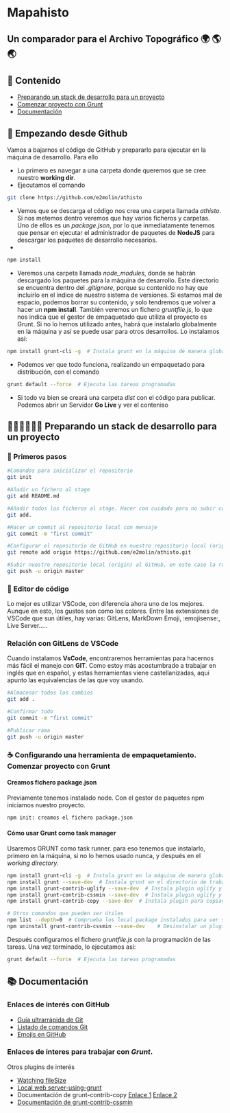 # Mapahisto
## Un comparador para el Archivo Topográfico :earth_africa: :earth_americas: :earth_asia:
## :bookmark_tabs: Contenido

* [Preparando un stack de desarrollo para un proyecto](#initstack)
* [Comenzar proyecto con Grunt](#proyect-grunt)
* [Documentación](#documentacion)


## 🚀 Empezando desde Github
Vamos a bajarnos el código de GitHub y prepararlo para ejecutar en la máquina de desarrollo. Para ello

* Lo primero es navegar a una carpeta donde queremos que se cree nuestro **working dir**.
* Ejecutamos el comando

```bash
git clone https://github.com/e2molin/athisto
```
* Vemos que se descarga el código nos crea una carpeta llamada *athisto*. Si nos metemos dentro veremos que hay varios ficheros y carpetas. Uno de ellos es un *package.json*, por lo que inmediatamente tenemos que pensar en ejecutar el administrador de paquetes de **NodeJS** para descargar los paquetes de desarrollo necesarios.
* 
```bash
npm install
```

* Veremos una carpeta llamada *node_modules*, donde se habrán descargado los paquetes para la máquina de desarrollo. Este directorio se encuentra dentro del *.gitignore*, porque su contenido no hay que incluirlo en el índice de nuestro sistema de versiones. Si estamos mal de espacio, podemos borrar su contenido, y solo tendremos que volver a hacer un **npm install**. También veremos un fichero *gruntfile.js*, lo que nos indica que el gestor de empaquetado que utiliza el proyecto es Grunt. Si no lo hemos utilizado antes, habrá que instalarlo globalmente en la máquina y así se puede usar para otros desarrollos. Lo instalamos así:

```bash
npm install grunt-cli -g  # Instala grunt en la máquina de manera global
```

* Podemos ver que todo funciona, realizando un empaquetado para distribución, con el comando

```bash
grunt default --force  # Ejecuta las tareas programadas
```

* Si todo va bien se creará una carpeta *dist* con el código para publicar. Podemos abrir un Servidor **Go Live** y ver el conteniso

## <a name="initstack"></a> 👨🏻‍💻👩🏻‍💻 Preparando un stack de desarrollo para un proyecto

### :baby_bottle: Primeros pasos

``` bash
#Comandos para inicializar el repositorio
git init

#Añadir un fichero al stage
git add README.md

#Añadir todos los ficheros al stage. Hacer con cuidado para no subir cosas innecesarias. Mejor comprobar antes con un git status
git add.

#Hacer un commit al repositorio local con mensaje
git commit -m "first commit"

#Configurar el repositorio de GitHub en nuestro repositorio local (origin)
git remote add origin https://github.com/e2molin/athisto.git

#Subir nuestro repositorio local (origin) al GitHub, en este caso la rama (branch) master
git push -u origin master
```

### 📝 Editor de código

Lo mejor es utilizar VSCode, con diferencia ahora uno de los mejores. Aunque en esto, los gustos son como los colores. Entre las extensiones de VSCode que sun útiles, hay varias: GitLens, MarkDown Emoji, :emojisense:, Live Server.....


### Relación con **GitLens** de VSCode

Cuando instalamos **VsCode**, encontraremos herramientas para hacernos más fácil el manejo con **GIT**. Como estoy más acostumbrado a trabajar en inglés que en español, y estas herramientas viene castellanizadas, aquí apunto las equivalencias de las que voy usando.

``` bash
#Almacenar todos los cambios
git add .

#Confirmar todo
git commit -m "first commit"

#Publicar rama
git push -u origin master
```

### <a name="proyect-grunt"></a>:coffee: Configurando una herramienta de empaquetamiento. Comenzar proyecto con Grunt

#### Creamos fichero package.json
Previamente tenemos instalado node. Con el gestor de paquetes npm iniciamos nuestro proyecto.

``` bash
npm init: creamos el fichero package.json
```

#### Cómo usar **Grunt** como task manager
Usaremos GRUNT como task runner. para eso tenemos que instalarlo, primero en la máquina, si no lo hemos usado nunca, y después en el _working directory_.

``` bash
npm install grunt-cli -g  # Instala grunt en la máquina de manera global
npm install grunt --save-dev  # Instala grunt en el directorio de trabajo y lo añade a package.json
npm install grunt-contrib-uglify --save-dev  # Instala plugin uglify y lo añade a package.json
npm install grunt-contrib-cssmin --save-dev  # Instala plugin uglify y lo añade a package.json
npm install grunt-contrib-copy --save-dev  # Instala plugin para copiar ficheros y lo añade a package.json

# Otros comandos que pueden ser útiles
npm list --depth=0  # Comprueba los local package instalados para ver si falta alguno
npm uninstall grunt-contrib-cssmin --save-dev	 # Desinstalar un plugin determinado
```

Después configuramos el fichero _gruntfile.js_ con la programación de las tareas. Una vez terminado, lo ejecutamos así:

``` bash
grunt default --force  # Ejecuta las tareas programadas
```



## <a name="documentacion"></a>:books: Documentación 

### Enlaces de interés con GitHub

* [Guía ultrarrápida de Git](https://medium.com/@sthefany/primeros-pasos-con-github-7d5e0769158c)
* [Listado de comandos Git](https://www.hostinger.es/tutoriales/comandos-de-git)
* [Emojis en GitHub](https://github.com/ikatyang/emoji-cheat-sheet/blob/master/README.md)


### Enlaces de interes para trabajar con _Grunt_.

Otros plugins de interés

* [Watching fileSize](http://www.beekeeperstudio.com/2016/11/how-to-watch-for-changes-to-your-files-with-grunt/)
* [Local web server-using-grunt](http://www.beekeeperstudio.com/2016/11/how-to-concatenate-multiple-css-into-one-file-with-grunt/)
* Documentación de grunt-contrib-copy [Enlace 1](http://taswar.zeytinsoft.com/using-grunt-copying-files/) [Enlace 2](http://www.beekeeperstudio.com/2016/11/how-to-copy-files-to-another-folder-with-grunt/)
* [Documentación de grunt-contrib-cssmin](http://www.beekeeperstudio.com/2016/11/how-to-minify-css-with-grunt/)


